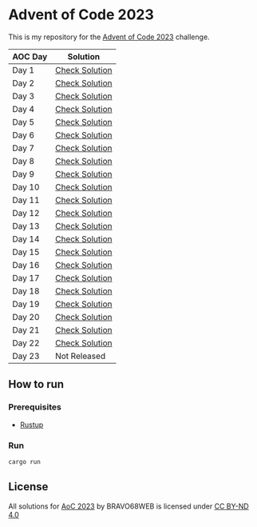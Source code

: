 # Advent of Code 2023

This is my repository for the [Advent of Code 2023](https://adventofcode.com/2023) challenge.

| AOC Day | Solution                     |
| ------- | ---------------------------- |
| Day 1   | [Check Solution](src/d1.rs)  |
| Day 2   | [Check Solution](src/d2.rs)  |
| Day 3   | [Check Solution](src/d3.rs)  |
| Day 4   | [Check Solution](src/d4.rs)  |
| Day 5   | [Check Solution](src/d5.rs)  |
| Day 6   | [Check Solution](src/d6.rs)  |
| Day 7   | [Check Solution](src/d7.rs)  |
| Day 8   | [Check Solution](src/d8.rs)  |
| Day 9   | [Check Solution](src/d9.rs)  |
| Day 10  | [Check Solution](src/d10.rs) |
| Day 11  | [Check Solution](src/d11.rs) |
| Day 12  | [Check Solution](src/d12.rs) |
| Day 13  | [Check Solution](src/d13.rs) |
| Day 14  | [Check Solution](src/d14.rs) |
| Day 15  | [Check Solution](src/d15.rs) |
| Day 16  | [Check Solution](src/d16.rs) |
| Day 17  | [Check Solution](src/d17.rs) |
| Day 18  | [Check Solution](src/d18.rs) |
| Day 19  | [Check Solution](src/d19.rs) |
| Day 20  | [Check Solution](src/d20.rs) |
| Day 21  | [Check Solution](src/d21.rs) |
| Day 22  | [Check Solution](src/d22.rs) |
| Day 23  | Not Released                 |

## How to run

### Prerequisites

-   [Rustup](https://rustup.rs/)

### Run

```bash
cargo run
```

## License

All solutions for [AoC 2023](https://adventofcode.com/2023) by BRAVO68WEB is licensed under [CC BY-ND 4.0](https://creativecommons.org/licenses/by-nd/4.0/)

